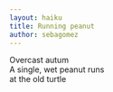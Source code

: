 ```yaml
---
layout: haiku
title: Running peanut
author: sebagomez
---
```

Overcast autum <br>
A single, wet peanut runs <br>
at the old turtle <br>